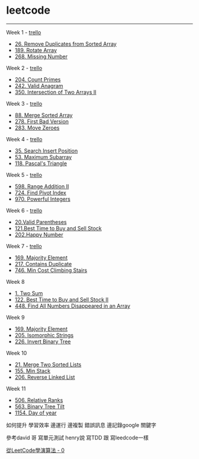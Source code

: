 # leetcode
---

Week 1 - [trello][Week 1]

* [26. Remove Duplicates from Sorted Array](week_1_26_Remove_Duplicates_from_Sorted_Array.md)
* [189. Rotate Array](week_1_189_Rotate_Array.md)
* [268. Missing Number](week_1_268_Missing_Number.md)


Week 2 - [trello][Week 2]
* [204. Count Primes](week_2_204_Count_Primes.md)
* [242. Valid Anagram](week_2_242_Valid_Anagram.md)
* [350. Intersection of Two Arrays II](week_2_350_Intersection_of_Two_Arrays_II.md)


Week 3 - [trello][Week 3]
* [88. Merge Sorted Array](week_3_88_Merge_Sorted_Array.md)
* [278. First Bad Version](week_3_278_First_Bad_Version.md)
* [283. Move Zeroes](week_3_283_Move_Zeroes.md)


Week 4 - [trello][Week 4]
* [35. Search Insert Position](week_4_35_Search_Insert_Position.md)
* [53. Maximum Subarray](week_4_53_Maximum_Subarray.md)
* [118. Pascal's Triangle](week_4_118_Pascal's_Triangle.md)


Week 5 - [trello][Week 5]
* [598. Range Addition II](week_5_598_Range_Addition_II.md)
* [724. Find Pivot Index](week_5_724_Find_Pivot_Index.md)
* [970. Powerful Integers](week_5_970_Powerful_Integers.md)

Week 6 - [trello][Week 6]
* [20.Valid Parentheses](week_6_20_Valid_Parentheses.md)
* [121.Best Time to Buy and Sell Stock](week_6_121_Best_Time_to_Buy_and_Sell_Stock.md)
* [202.Happy Number](week_6_201_Happy_Number.md)


 Week 7 - [trello][Week 7]
* [169. Majority Element](week_7_169_Majority_Element.md)
* [217. Contains Duplicate](week_7_217_Contains_Duplicate.md)
* [746. Min Cost Climbing Stairs](week_7_746_Min_Cost_Climbing_Stairs.md)

Week 8
* [1. Two Sum](week_8_1_Two_Sum.md)
* [122. Best Time to Buy and Sell Stock II](week_8_122_Best_Time_to_Buy_and_Sell_Stock_II.md)
* [448. Find All Numbers Disappeared in an Array](week_8_448_Find_All_Numbers_Disappeared_in_an_Array.md)

Week 9
* [169. Majority Element](week_9_38_Count_and_Say.md)
* [205. Isomorphic Strings](week_9_205_Isomorphic_Strings.md)
* [226. Invert Binary Tree](week_9_226_Invert_Binary_Tree.md)

Week 10
* [21.  Merge Two  Sorted Lists](week_10_21_Merge_Two_Sorted_Lists.md)
* [155. Min Stack](week_10_155_Min_Stack.md)
* [206. Reverse Linked List](week_10_206_Reverse_Linked_List.md)
    
Week 11
* [506. Relative Ranks ](week_11_506_Relative_Ranks.md)
* [563. Binary Tree Tilt](week_11_563_Binary_Tree_Tilt.md)
* [1154. Day of year](week_11_1154_Day_of_year.md)


[Week 1]: https://trello.com/b/p1post9D/week1
[Week 2]: https://trello.com/b/N4vDDtGN/week2
[Week 3]: https://trello.com/b/znRAOeMp/week3
[Week 4]: https://trello.com/b/5GBzSdO4/week4
[Week 5]: https://trello.com/b/1dewq3k2/week5
[Week 6]: https://trello.com/b/9VPLF3Z5/week6
[Week 7]: https://trello.com/b/5k1gQMmr/week7


如何提升 學習效率
邊運行 邊複製  錯誤訊息
邊記錄google 關鍵字

參考david 哥
寫單元測試
henry說 寫TDD 跟 寫leedcode一樣

[從LeetCode學演算法 - 0][blog1]

[blog1]: https://medium.com/@desolution/%E5%BE%9Eleetcode%E5%AD%B8%E6%BC%94%E7%AE%97%E6%B3%95-0-6c121bd8b579